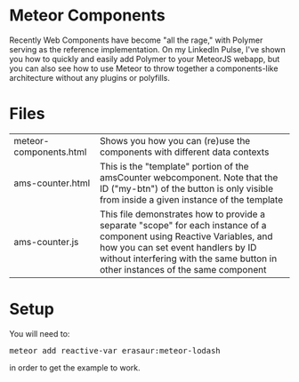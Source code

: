 Meteor Components
=================

Recently Web Components have become "all the rage," with Polymer serving as
the reference implementation. On my LinkedIn Pulse, I've shown you how
to quickly and easily add Polymer to your MeteorJS webapp, but you can
also see how to use Meteor to throw together a components-like architecture
without any plugins or polyfills.

Files
=====
<table>
<tr><td>meteor-components.html</td><td>Shows you how you can (re)use the components with different data contexts</td></tr>
<tr><td>ams-counter.html</td><td>This is the "template" portion of the amsCounter webcomponent. Note that the ID ("my-btn") of the button is only visible from inside a given instance of the template</td></tr>
<tr><td>ams-counter.js</td><td>This file demonstrates how to provide a separate "scope" for each instance of a component using Reactive Variables, and how you can set event handlers by ID without interfering with the same button in other instances of the same component</td></tr>
</table>

Setup
=====

You will need to:

<pre>meteor add reactive-var erasaur:meteor-lodash</pre>

in order to get the example to work.
